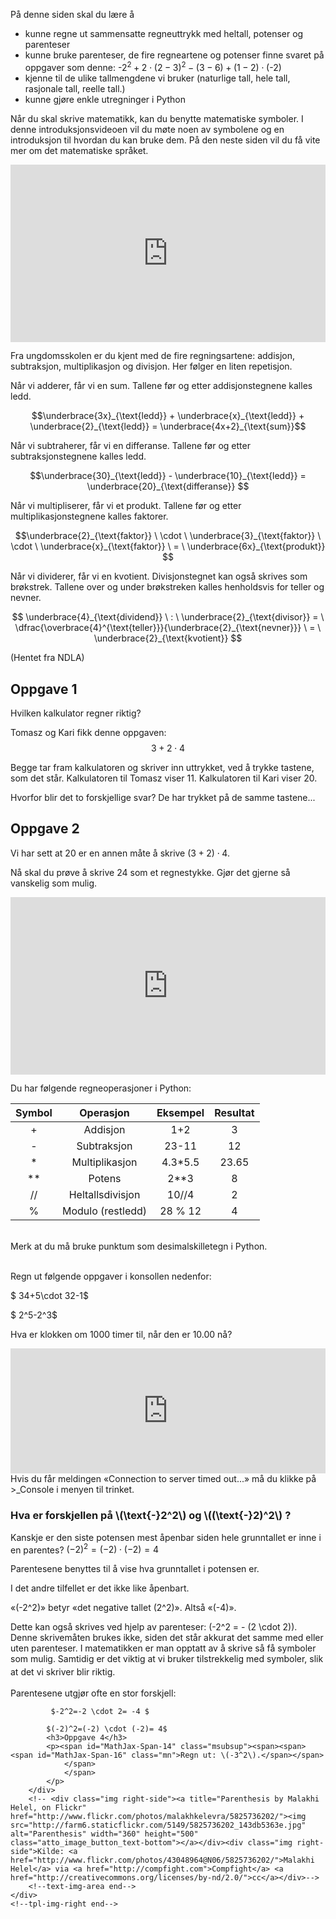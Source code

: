 På denne siden skal du lære å

* kunne regne ut sammensatte regneuttrykk med heltall, potenser og parenteser
* kunne bruke parenteser, de fire regneartene og potenser
finne svaret på oppgaver som denne: $\text{-}2^2+2 \cdot (2-3)^2 -(3-6)+(1-2) \cdot (\text{-}2)$ 
* kjenne til de ulike tallmengdene vi bruker (naturlige tall, hele tall, rasjonale tall, reelle tall.) 
* kunne gjøre enkle utregninger i Python

Når du skal skrive matematikk, kan du benytte matematiske symboler. I denne introduksjonsvideoen vil du møte noen av symbolene og en introduksjon til hvordan du kan bruke dem. På den neste siden vil du få vite mer om det matematiske språket.

<div style="padding:56.25% 0 0 0;position:relative;"><iframe src="https://player.vimeo.com/video/448593800?h=665099a6be&title=0&byline=0&portrait=0" style="position:absolute;top:0;left:0;width:100%;height:100%;" frameborder="0" allow="autoplay; fullscreen; picture-in-picture" allowfullscreen></iframe></div><script src="https://player.vimeo.com/api/player.js"></script>

Fra ungdomsskolen er du kjent med de fire regningsartene: addisjon, subtraksjon, multiplikasjon og divisjon. Her følger en liten repetisjon.

Når vi adderer, får vi en sum. Tallene før og etter addisjonstegnene kalles ledd.  

$$\underbrace{3x}_{\text{ledd}} + \underbrace{x}_{\text{ledd}} + \underbrace{2}_{\text{ledd}} = \underbrace{4x+2}_{\text{sum}}$$

Når vi subtraherer, får vi en differanse. Tallene før og etter subtraksjonstegnene kalles ledd.

$$\underbrace{30}_{\text{ledd}} - \underbrace{10}_{\text{ledd}} = \underbrace{20}_{\text{differanse}} $$

Når vi multipliserer, får vi et produkt. Tallene før og etter multiplikasjonstegnene kalles faktorer.


$$\underbrace{2}_{\text{faktor}} \ \cdot \ \underbrace{3}_{\text{faktor}} \ \cdot \ \underbrace{x}_{\text{faktor}} \ = \ \underbrace{6x}_{\text{produkt}} $$

Når vi dividerer, får vi en kvotient. Divisjonstegnet kan også skrives som brøkstrek. Tallene over og under brøkstreken kalles henholdsvis for teller og nevner. 

$$ \underbrace{4}_{\text{dividend}} \ : \ \underbrace{2}_{\text{divisor}} = \ \dfrac{\overbrace{4}^{\text{teller}}}{\underbrace{2}_{\text{nevner}}} \ = \ \underbrace{2}_{\text{kvotient}} $$

(Hentet fra NDLA)

## Oppgave 1
Hvilken kalkulator regner riktig?

Tomasz og Kari fikk denne oppgaven: 
$$3+2\cdot 4$$


Begge tar fram kalkulatoren og skriver inn uttrykket, ved å trykke tastene, som det står. Kalkulatoren til Tomasz viser 11. Kalkulatoren til Kari viser 20.

Hvorfor blir det to forskjellige svar? De har trykket på de samme tastene...


## Oppgave 2
Vi har sett at 20 er en annen måte å skrive 
$(3+2)\cdot4$.

Nå skal du prøve å skrive 24 som et regnestykke. Gjør det gjerne så vanskelig som mulig.

<div style="padding:56.25% 0 0 0;position:relative;"><iframe src="https://player.vimeo.com/video/393901548?h=0c012f82c0&title=0&byline=0&portrait=0" style="position:absolute;top:0;left:0;width:100%;height:100%;" frameborder="0" allow="autoplay; fullscreen; picture-in-picture" allowfullscreen></iframe></div><script src="https://player.vimeo.com/api/player.js"></script>

<p>Du har følgende regneoperasjoner i Python:</p>
<table style="width:400px">
    <thead>
        <tr>
            <th scope="col" style="text-align: center;">Symbol</th>
            <th scope="col" style="text-align: center;">Operasjon</th>
            <th scope="col" style="text-align: center;">Eksempel</th>
            <th scope="col" style="text-align: center;">Resultat</th>
        </tr>
    </thead>
    <tbody>
        <tr>
            <td style="text-align: center;">+</td>
            <td style="text-align: center;">Addisjon</td>
            <td style="text-align: center;">1+2</td>
            <td style="text-align: center;">3</td>
        </tr>
        <tr>
            <td style="text-align: center;">&nbsp;-&nbsp;</td>
            <td style="text-align: center;">Subtraksjon</td>
            <td style="text-align: center;">23-11</td>
            <td style="text-align: center;">12</td>
        </tr>
        <tr>
            <td style="text-align: center;">*</td>
            <td style="text-align: center;">Multiplikasjon</td>
            <td style="text-align: center;">4.3*5.5</td>
            <td style="text-align: center;">23.65</td>
        </tr>
        <tr>
            <td style="text-align: center;">**</td>
            <td style="text-align: center;">Potens</td>
            <td style="text-align: center;">2**3</td>
            <td style="text-align: center;">8</td>
        </tr>
        <tr>
            <td style="text-align: center;">//</td>
            <td style="text-align: center;">Heltallsdivisjon</td>
            <td style="text-align: center;">10//4</td>
            <td style="text-align: center;">2</td>
        </tr>
        <tr>
            <td style="text-align: center;">%</td>
            <td style="text-align: center;">Modulo (restledd)</td>
            <td style="text-align: center;">28 % 12</td>
            <td style="text-align: center;">4</td>
        </tr>
    </tbody>
</table>
<br>Merk at du må bruke punktum som desimalskilletegn i Python.<br><br>
<p></p>

<p>Regn ut følgende oppgaver i konsollen nedenfor:&nbsp;</p>

 $ 34+5\cdot 32-1$

 $ 2^5-2^3$

<p>Hva er klokken om 1000 timer til, når den er 10.00 nå?&nbsp;</p>

<iframe src="https://trinket.io/embed/python3/bf133cd102?outputOnly=true&amp;runOption=console&amp;showInstructions=true" width="100%" height="200" frameborder="0" marginwidth="0" marginheight="0" allowfullscreen=""></iframe>
<br> Hvis du får meldingen «Connection to server timed out...» må du klikke på &gt;_Console i menyen til trinket. &nbsp;

<h3>Hva er forskjellen på \(\text{-}2^2\) og \((\text{-}2)^2\) ?</h3>

Kanskje er den siste potensen mest åpenbar siden hele grunntallet er inne i en parentes?
$(-2)^2=(-2) \cdot (-2) = 4$

Parentesene benyttes til å vise hva grunntallet i potensen er.</p>
I det andre tilfellet er det ikke like åpenbart.</p>
            <p>«\(-2^2\)» betyr «det negative tallet \(2^2\)». Altså «\(-4\)».</p>
            <p>Dette kan også skrives ved hjelp av parenteser: \(-2^2 = - (2 \cdot 2)\). Denne skrivemåten brukes ikke, siden det står akkurat det samme med eller uten parenteser. I matematikken er man opptatt av å skrive så få symboler som mulig. Samtidig
                er det viktig at vi bruker tilstrekkelig med symboler, slik at det vi skriver blir riktig.&nbsp;<span style="font-size: medium; line-height: 1.5;"><br></span></p>
            <p>Parentesene utgjør ofte en stor forskjell:</p>
            
             $-2^2=-2 \cdot 2= -4 $
            
            $(-2)^2=(-2) \cdot (-2)= 4$
            <h3>Oppgave 4</h3>
            <p><span id="MathJax-Span-14" class="msubsup"><span><span><span id="MathJax-Span-16" class="mn">Regn ut: \(-3^2\).</span></span>
                </span>
                </span>
            </p>
        </div>
        <!-- <div class="img right-side"><a title="Parenthesis by Malakhi Helel, on Flickr" href="http://www.flickr.com/photos/malakhkelevra/5825736202/"><img src="http://farm6.staticflickr.com/5149/5825736202_143db5363e.jpg" alt="Parenthesis" width="360" height="500" class="atto_image_button_text-bottom"></a></div><div class="img right-side">Kilde: <a href="http://www.flickr.com/photos/43048964@N06/5825736202/">Malakhi Helel</a> via <a href="http://compfight.com">Compfight</a> <a href="http://creativecommons.org/licenses/by-nd/2.0/">cc</a></div>-->
        <!--text-img-area end-->
    </div>
    <!--tpl-img-right end-->
</div>
<p class="next-tinymce-tpl">&nbsp;
    <!--next-->
</p>
<p><span class="msubsup"><span><span><span class="mn">&nbsp;</span></span>
    </span>
    </span>
</p>